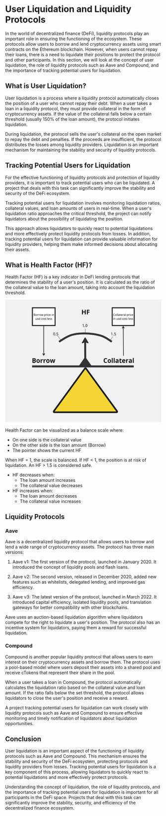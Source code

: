 # User Liquidation and Liquidity Protocols

In the world of decentralized finance (DeFi), liquidity protocols play an important role in ensuring the functioning of the ecosystem. These protocols allow users to borrow and lend cryptocurrency assets using smart contracts on the Ethereum blockchain. However, when users cannot repay their loans, there is a need to liquidate their positions to protect the protocol and other participants. In this section, we will look at the concept of user liquidation, the role of liquidity protocols such as Aave and Compound, and the importance of tracking potential users for liquidation.

## What is User Liquidation?

User liquidation is a process where a liquidity protocol automatically closes the position of a user who cannot repay their debt. When a user takes a loan in a liquidity protocol, they must provide collateral in the form of cryptocurrency assets. If the value of the collateral falls below a certain threshold (usually 150% of the loan amount), the protocol initiates liquidation.

During liquidation, the protocol sells the user's collateral on the open market to repay the debt and penalties. If the proceeds are insufficient, the protocol distributes the losses among liquidity providers. Liquidation is an important mechanism for maintaining the stability and security of liquidity protocols.

## Tracking Potential Users for Liquidation

For the effective functioning of liquidity protocols and protection of liquidity providers, it is important to track potential users who can be liquidated. A project that deals with this task can significantly improve the stability and security of the DeFi ecosystem.

Tracking potential users for liquidation involves monitoring liquidation ratios, collateral values, and loan amounts of users in real-time. When a user's liquidation ratio approaches the critical threshold, the project can notify liquidators about the possibility of liquidating the position.

This approach allows liquidators to quickly react to potential liquidations and more effectively protect liquidity protocols from losses. In addition, tracking potential users for liquidation can provide valuable information for liquidity providers, helping them make informed decisions about allocating their assets.

## What is Health Factor (HF)?

Health Factor (HF) is a key indicator in DeFi lending protocols that determines the stability of a user's position. It is calculated as the ratio of the collateral value to the loan amount, taking into account the liquidation threshold.

![Health Factor Balance](../images/hfBalance.jpg)

Health Factor can be visualized as a balance scale where:

- On one side is the collateral value
- On the other side is the loan amount (Borrow)
- The pointer shows the current HF

When HF = 1, the scale is balanced. If HF < 1, the position is at risk of liquidation. An HF > 1.5 is considered safe.

- HF decreases when:
  - The loan amount increases
  - The collateral value decreases
- HF increases when:
  - The loan amount decreases
  - The collateral value increases

## Liquidity Protocols

### Aave

Aave is a decentralized liquidity protocol that allows users to borrow and lend a wide range of cryptocurrency assets. The protocol has three main versions:

1. Aave v1: The first version of the protocol, launched in January 2020. It introduced the concept of liquidity pools and flash loans.

2. Aave v2: The second version, released in December 2020, added new features such as whitelists, delegated lending, and improved gas efficiency.

3. Aave v3: The latest version of the protocol, launched in March 2022. It introduced capital efficiency, isolated liquidity pools, and translation gateways for better compatibility with other blockchains.

Aave uses an auction-based liquidation algorithm where liquidators compete for the right to liquidate a user's position. The protocol also has an incentive system for liquidators, paying them a reward for successful liquidation.

### Compound

Compound is another popular liquidity protocol that allows users to earn interest on their cryptocurrency assets and borrow them. The protocol uses a pool-based model where users deposit their assets into a shared pool and receive cTokens that represent their share in the pool.

When a user takes a loan in Compound, the protocol automatically calculates the liquidation ratio based on the collateral value and loan amount. If the ratio falls below the set threshold, the protocol allows liquidators to close the user's position and receive a reward.

A project tracking potential users for liquidation can work closely with liquidity protocols such as Aave and Compound to ensure effective monitoring and timely notification of liquidators about liquidation opportunities.

## Conclusion

User liquidation is an important aspect of the functioning of liquidity protocols such as Aave and Compound. This mechanism ensures the stability and security of the DeFi ecosystem, protecting protocols and liquidity providers from losses. Tracking potential users for liquidation is a key component of this process, allowing liquidators to quickly react to potential liquidations and more effectively protect protocols.

Understanding the concept of liquidation, the role of liquidity protocols, and the importance of tracking potential users for liquidation is important for all participants in the DeFi space. Projects that deal with this task can significantly improve the stability, security, and efficiency of the decentralized finance ecosystem.
